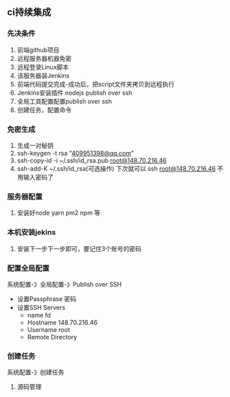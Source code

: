 ## ci持续集成

### 先决条件
1. 前端github项目
2. 远程服务器机器免密
3. 远程登录Linux脚本
4. 该服务器装Jenkins
5. 前端代码提交完成-成功后，把script文件夹拷贝到远程执行
6. Jenkins安装插件 nodejs publish over ssh
7. 全局工具配置配置publish over ssh
8. 创建任务，配置命令

### 免密生成
1. 生成一对秘钥
2. ssh-keygen -t rsa "409951398@qq.com"
3. ssh-copy-id -i ~/.ssh/id_rsa.pub  root@148.70.216.46
4. ssh-add-K ~/.ssh/id_rsa(可选操作)
下次就可以
ssh  root@148.70.216.46 不用输入密码了

### 服务器配置
1. 安装好node yarn pm2 npm 等

### 本机安装jekins
1. 安装下一步下一步即可，要记住3个账号的密码

### 配置全局配置
系统配置-》全局配置-》Publish over SSH
- 设置Passphrase 密码
- 设置SSH Servers
    - name fd
    - Hostname 148.70.216.46
    - Username root
    - Remote Directory	

### 创建任务
系统配置-》创建任务
1.  源码管理
  